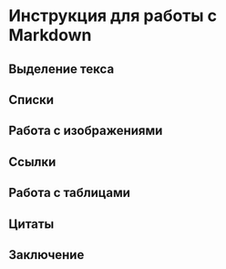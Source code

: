 # Инструкция для работы с Markdown

## Выделение текса

## Cписки

## Работа с изображениями

## Ссылки

## Работа с таблицами

## Цитаты

## Заключение